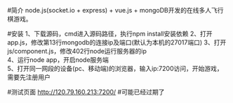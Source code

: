 #简介
node.js(socket.io + express) + vue.js + mongoDB开发的在线多人飞行棋游戏。   

#安装
1、下载源码，cmd进入源码路径，执行npm install安装依赖
2、打开app.js，修改第13行mongodb的连接ip及端口(默认为本机的27017端口)
3、打开js/component.js，修改402行node运行服务器的ip   
4、运行node app，开启node服务端   
5、打开同一网段的设备(pc、移动端)的浏览器，输入ip:7200访问，开始游戏，需要先注册用户       

#测试页面
http://120.79.160.213:7200/    #可能已经过期了
